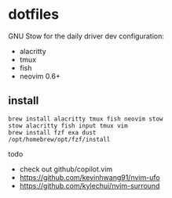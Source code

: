 # dotfiles
GNU Stow for the daily driver dev configuration:
- alacritty
- tmux
- fish
- neovim 0.6+

## install
```
brew install alacritty tmux fish neovim stow
stow alacritty fish input tmux vim
brew install fzf exa dust
/opt/homebrew/opt/fzf/install
```

todo
- check out github/copilot.vim
- https://github.com/kevinhwang91/nvim-ufo
- https://github.com/kylechui/nvim-surround
